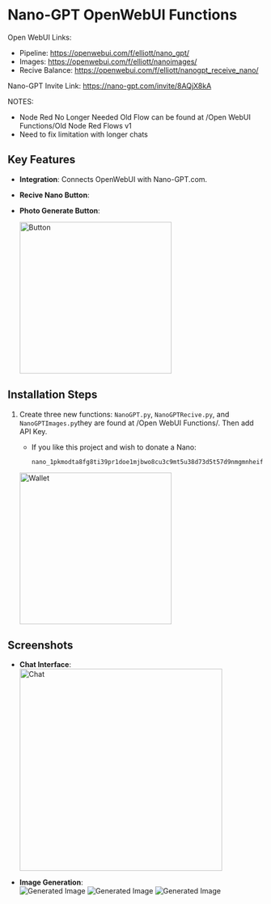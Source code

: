 # Nano-GPT OpenWebUI Functions
Open WebUI Links:
  - Pipeline: https://openwebui.com/f/elliott/nano_gpt/
  - Images: https://openwebui.com/f/elliott/nanoimages/
  - Recive Balance: https://openwebui.com/f/elliott/nanogpt_receive_nano/

Nano-GPT Invite Link:
  https://nano-gpt.com/invite/8AQjX8kA

NOTES:
- Node Red No Longer Needed Old Flow can be found at /Open WebUI Functions/Old Node Red Flows v1
- Need to fix limitation with longer chats

## Key Features

- **Integration**: Connects OpenWebUI with Nano-GPT.com.
- **Recive Nano Button**:
- **Photo Generate Button**: 
  
  <img src="https://raw.githubusercontent.com/Orciotrox/NodeRed-Nano-GPT.com-OpenWebUI/refs/heads/main/ReadmePhotos/NIv2.png" alt="Button" width="300"/>

## Installation Steps

1. Create three new functions: `NanoGPT.py`, `NanoGPTRecive.py`, and `NanoGPTImages.py`they are found at /Open WebUI Functions/. Then add API Key.  
  
   - If you like this project and wish to donate a Nano:
     ```
     nano_1pkmodta8fg8ti39pr1doe1mjbwo8cu3c9mt5u38d73d5t57d9nmgmnheifk
     ```
   <img src="https://raw.githubusercontent.com/Orciotrox/NodeRed-Nano-GPT.com-OpenWebUI/main/ReadmePhotos/Nano%20Wallet.png" alt="Wallet" width="300"/>

## Screenshots

- **Chat Interface**:  
  <img src="https://raw.githubusercontent.com/Orciotrox/NodeRed-Nano-GPT.com-OpenWebUI/main/ReadmePhotos/Chat.png" alt="Chat" width="400"/> 

- **Image Generation**:  
  <img src="https://raw.githubusercontent.com/Orciotrox/NodeRed-Nano-GPT.com-OpenWebUI/refs/heads/main/ReadmePhotos/NIG1.png" alt="Generated Image" max-width="400"/>
  <img src="https://raw.githubusercontent.com/Orciotrox/NodeRed-Nano-GPT.com-OpenWebUI/refs/heads/main/ReadmePhotos/NIG2.png" alt="Generated Image" max-width="400"/>
  <img src="https://raw.githubusercontent.com/Orciotrox/NodeRed-Nano-GPT.com-OpenWebUI/refs/heads/main/ReadmePhotos/NIG3.png" alt="Generated Image" max-width="400"/>


